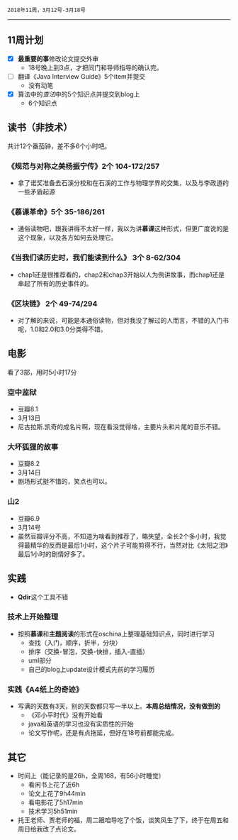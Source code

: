 	2018年11周，3月12号-3月18号
---

##  11周计划
+ [x] **最重要的事**修改论文提交外审
	+ 18号晚上到3点，才把同门和导师指导的确认完。
+ [ ] 翻译《Java Interview Guide》5个item并提交
	+ 没有动笔
+ [x] 算法中的*查法*中的5个知识点并提交到blog上
	+ 6个知识点


##  读书（非技术）
共计12个番茄钟，差不多6个小时吧。 
###  《规范与对称之美杨振宁传》2个 104-172/257
+ 拿了诺奖准备去石溪分校和在石溪的工作与物理学界的交集，以及与李政道的一些矛盾起源

###  《慕课革命》5个 35-186/261
+ 通俗读物吧，跟我讲得不太好一样，我以为讲**慕课**这种形式，但更广度说的是这个现象，以及各方如何去处理它。

### 《当我们读历史时，我们能读到什么》 3个  8-62/304
+ chap1还是很推荐看的，chap2和chap3开始以人为例讲故事，而chap1还是串起了所有的历史事件的。

###  《区块链》 2个 49-74/294
+ 对了解的来说，可能是本通俗读物，但对我没了解过的人而言，不错的入门书呢，1.0和2.0和3.0分类得不错。

##  电影
看了3部，用时5小时17分
###  空中监狱 
+ 豆瓣8.1
+ 3月13日
+ 尼古拉斯.凯奇的成名片啊，现在看没觉得啥，主要片头和片尾的音乐不错。

###  大坏狐狸的故事
+ 豆瓣8.2
+ 3月14日
+ 剧场形式挺不错的，笑点也可以。

###  山2
+ 豆瓣6.9
+ 3月14号
+ 虽然豆瓣评分不高，不知道为啥看到推荐了，略失望，全长2个多小时，我觉得最精华的反而是最后1小时，这个片子可能剪得不行，当然对比《太阳之泪》最后1小时的剧情好多了。

##  实践
+ **Qdir**这个工具不错
###  技术上开始整理
+ 按照**慕课**和**主题阅读**的形式在oschina上整理基础知识点，同时进行学习
	+ 查找（入门，顺序，折半，分块）
	+ 排序（交换-冒泡，交换-快排，插入-直插）
	+ uml部分
	+ 自己的blog上update设计模式先前的学习履历
###  实践《A4纸上的奇迹》
+ 写满的天数有3天，别的天数都只写一半以上。**本周总结情况，没有做到的**
	+ 《邓小平时代》没有开始看
	+ java和英语的学习也没有实质性的开始
	+ 论文写作呢，还是有点拖延，但好在18号前都能完成。

##  其它
+ 时间上（能记录的是26h，全周168，有56小时睡觉）
	+ 看闲书上花了近6h
	+ 论文上花了9h44min
	+ 看电影花了5h17min
	+ 技术学习5h51min
+ 托王老师、贾老师的福，周二跟咱导吃了个饭，谈笑风生了下，终于在周五和周日给我改了点论文。